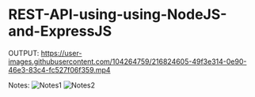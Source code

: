 # REST-API-using-using-NodeJS-and-ExpressJS

OUTPUT: 
https://user-images.githubusercontent.com/104264759/216824605-49f3e314-0e90-46e3-83c4-fc527f06f359.mp4

Notes:
![Notes1](https://user-images.githubusercontent.com/104264759/216824813-39c68978-d807-4c2a-8a83-9187eb19067f.jpeg)
![Notes2](https://user-images.githubusercontent.com/104264759/216824811-4bc022f8-e759-4d5b-90be-87331aa7ecbd.jpeg)

